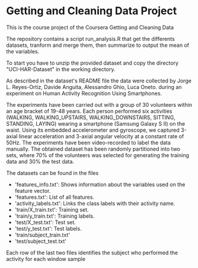 # Getting and Cleaning Data Project

This is the course project of the Coursera Getting and Cleaning Data

The repository contains a script run_analysis.R that get the differents datasets, tranform and merge them, then summarize to output the mean of the variables.

To start you have to unzip the provided dataset and copy the directory "UCI-HAR-Dataset" in the working directory.

As described in the dataset's README file the data were collected by Jorge L. Reyes-Ortiz, Davide Anguita, Alessandro Ghio, Luca Oneto. during an experiment on Human Activity Recognition Using Smartphones.

The experiments have been carried out with a group of 30 volunteers within an age bracket of 19-48 years. Each person performed six activities (WALKING, WALKING_UPSTAIRS, WALKING_DOWNSTAIRS, SITTING, STANDING, LAYING) wearing a smartphone (Samsung Galaxy S II) on the waist. Using its embedded accelerometer and gyroscope, we captured 3-axial linear acceleration and 3-axial angular velocity at a constant rate of 50Hz. The experiments have been video-recorded to label the data manually. The obtained dataset has been randomly partitioned into two sets, where 70% of the volunteers was selected for generating the training data and 30% the test data.

The datasets can be found in the files

* 'features_info.txt': Shows information about the variables used on the feature vector.
* 'features.txt': List of all features.
* 'activity_labels.txt': Links the class labels with their activity name.
* 'train/X_train.txt': Training set.
* 'train/y_train.txt': Training labels.
* 'test/X_test.txt': Test set.
* 'test/y_test.txt': Test labels.
* 'train/subject_train.txt'
* 'test/subject_test.txt'

Each row of the last two files identifies the subject who performed the activity for each window sample
